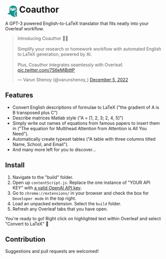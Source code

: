 # <img src="public/icons/icon_48.png" width="45" align="left">  Coauthor

A GPT-3 powered English-to-LaTeX translator that fits neatly into your Overleaf workflow.

<blockquote class="twitter-tweet"><p lang="en" dir="ltr">Introducing Coauthor 🧑‍🔬<br><br>Simplify your research or homework workflow with automated English to LaTeX generation, powered by AI.<br><br>Plus, Coauthor integrates seamlessly with Overleaf. <a href="https://t.co/7S6eMjBdtP">pic.twitter.com/7S6eMjBdtP</a></p>&mdash; Varun Shenoy (@varunshenoy_) <a href="https://twitter.com/varunshenoy_/status/1599844361470377984?ref_src=twsrc%5Etfw">December 5, 2022</a></blockquote> <script async src="https://platform.twitter.com/widgets.js" charset="utf-8"></script>

## Features

- Convert English descriptions of formulae to LaTeX ("the gradient of A is B transposed plus C")
- Describe matrices Matlab style ("A = [1, 2, 3; 2, 4, 5]")
- Simply write out names of equations from famous papers to insert them in ("The equation for Multihead Attention from Attention is All You Need").
- Automatically create typeset tables ("A table with three columns titled Name, School, and Email").
- And many more left for you to discover...

## Install

1. Navigate to the "build" folder.
2. Open up `contentScript.js`. Replace the one instance of "YOUR API KEY" with [a valid OpenAI API key](https://beta.openai.com/account/api-keys).
3. Go to `chrome://extensions/` in your browser and check the box for `Developer mode` in the top right.
4. Load an unpacked extension. Select the `build` folder.
5. Refresh any Overleaf tabs that you have open.

You're ready to go! Right click on highlighted text within Overleaf and select "Convert to LaTeX" 🎉

## Contribution

Suggestions and pull requests are welcomed!

